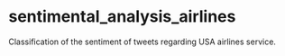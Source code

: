 # sentimental_analysis_airlines
Classification of the sentiment of tweets regarding USA airlines service.
